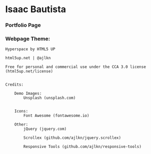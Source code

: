 
# Isaac Bautista

### Portfolio Page


### Webpage Theme:

    Hyperspace by HTML5 UP

    html5up.net | @ajlkn

    Free for personal and commercial use under the CCA 3.0 license (html5up.net/license)


    Credits:

    	Demo Images:
    		Unsplash (unsplash.com)


    	Icons:
    		Font Awesome (fontawesome.io)

    	Other:
    		jQuery (jquery.com)

    		Scrollex (github.com/ajlkn/jquery.scrollex)

    		Responsive Tools (github.com/ajlkn/responsive-tools)
